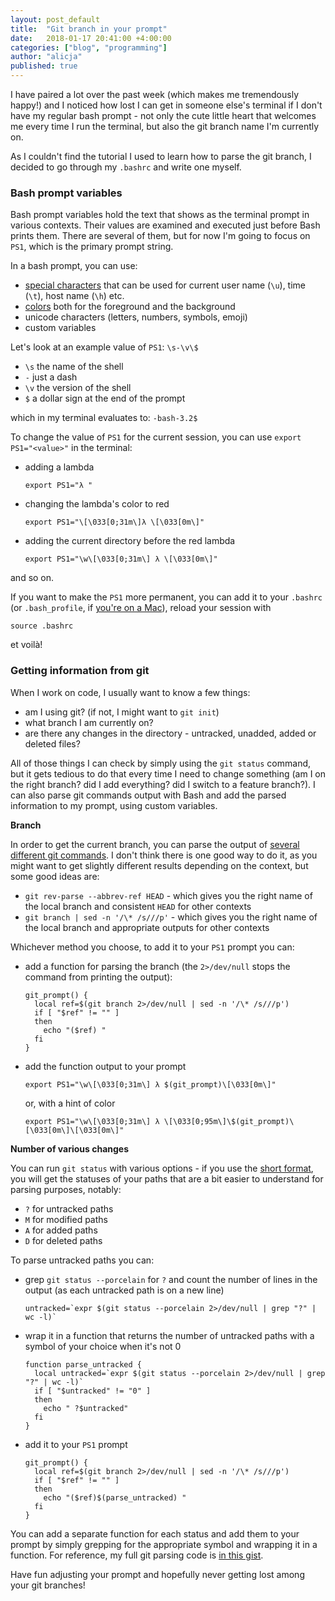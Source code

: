```yaml
---
layout: post_default
title:  "Git branch in your prompt"
date:   2018-01-17 20:41:00 +4:00:00
categories: ["blog", "programming"]
author: "alicja"
published: true
---
```

I have paired a lot over the past week (which makes me tremendously happy!)
and I noticed how lost I can get in someone else's terminal if I don't have
my regular bash prompt - not only the cute little heart that welcomes me
every time I run the terminal, but also the git branch name I'm currently on.

As I couldn't find the tutorial I used to learn how to parse the git branch, 
I decided to go through my `.bashrc` and write one myself.

### Bash prompt variables
Bash prompt variables hold the text that shows as the terminal prompt in 
various contexts. Their values are examined and executed just before Bash 
prints them. There are several of them, but for now I'm going to 
focus on `PS1`, which is the primary prompt string.

In a bash prompt, you can use:
- [special characters](https://tiswww.case.edu/php/chet/bash/bashref.html#Controlling-the-Prompt) 
that can be used for current user name (`\u`), time (`\t`), host name (`\h`) etc.
- [colors](https://en.wikipedia.org/wiki/ANSI_escape_code#Colors) both for the 
foreground and the background
- unicode characters (letters, numbers, symbols, emoji)
- custom variables

Let's look at an example value of `PS1`: `\s-\v\$`
- `\s` the name of the shell
- `-` just a dash
- `\v` the version of the shell
- `$` a dollar sign at the end of the prompt

which in my terminal evaluates to: `-bash-3.2$`

To change the value of `PS1` for the current session, you can use 
`export PS1="<value>"` in the terminal:
- adding a lambda 
  ```
  export PS1="λ "
  ```
- changing the lambda's color to red 
  ```
  export PS1="\[\033[0;31m\]λ \[\033[0m\]"
  ```
- adding the current directory before the red lambda 
  ```
  export PS1="\w\[\033[0;31m\] λ \[\033[0m\]"
  ```

and so on.

If you want to make the `PS1` more permanent, you can add it to your `.bashrc` (or `.bash_profile`,
if [you're on a Mac](https://apple.stackexchange.com/questions/51036/what-is-the-difference-between-bash-profile-and-bashrc)),
reload your session with 
```
source .bashrc
``` 
et voilà!

### Getting information from git
When I work on code, I usually want to know a few things:
- am I using git? (if not, I might want to `git init`)
- what branch I am currently on?
- are there any changes in the directory - untracked, unadded, added or deleted files?

All of those things I can check by simply using the `git status` command, but it gets 
tedious to do that every time I need to change something (am I on the right branch? 
did I add everything? did I switch to a feature branch?). I can also parse git commands 
output with Bash and add the parsed information to my prompt, using custom variables. 

**Branch**

In order to get the current branch, you can parse the output of
[several different git commands](https://stackoverflow.com/questions/6245570/how-to-get-the-current-branch-name-in-git). 
I don't think there is one good way to do it, as you might want to get slightly different
results depending on the context, but some good ideas are:
- `git rev-parse --abbrev-ref HEAD` - which gives you the right name of the local branch and consistent 
`HEAD` for other contexts
- `git branch | sed -n '/\* /s///p'` - which gives you the right name of the local branch and appropriate
outputs for other contexts 

Whichever method you choose, to add it to your `PS1` prompt you can:
- add a function for parsing the branch (the `2>/dev/null` stops the command from printing the output):
  ```
  git_prompt() {
    local ref=$(git branch 2>/dev/null | sed -n '/\* /s///p')
    if [ "$ref" != "" ]
    then
      echo "($ref) "
    fi
  }
  ```
- add the function output to your prompt 
  ```
  export PS1="\w\[\033[0;31m\] λ $(git_prompt)\[\033[0m\]"
  ``` 
  or, with a hint of color 
  ```
  export PS1="\w\[\033[0;31m\] λ \[\033[0;95m\]\$(git_prompt)\[\033[0m\]\[\033[0m\]"
  ```

**Number of various changes**

You can run `git status` with various options - if you use the [short format](https://git-scm.com/docs/git-status#_short_format),
you will get the statuses of your paths that are a bit easier to understand for parsing purposes, notably:
- `?` for untracked paths
- `M` for modified paths
- `A` for added paths
- `D` for deleted paths

To parse untracked paths you can:
- grep `git status --porcelain` for `?` and count the number of lines in the output (as each untracked path
is on a new line) 
  ```
  untracked=`expr $(git status --porcelain 2>/dev/null | grep "?" | wc -l)`
  ```
- wrap it in a function that returns the number of untracked paths with a symbol of your choice when it's not 0
  ```
  function parse_untracked {
    local untracked=`expr $(git status --porcelain 2>/dev/null | grep "?" | wc -l)`
    if [ "$untracked" != "0" ]
    then
      echo " ?$untracked"
    fi
  }
  ```
- add it to your `PS1` prompt
  ```
  git_prompt() {
    local ref=$(git branch 2>/dev/null | sed -n '/\* /s///p')
    if [ "$ref" != "" ]
    then
      echo "($ref)$(parse_untracked) "
    fi
  }
  ```

You can add a separate function for each status and add them to your prompt by simply grepping for the appropriate
symbol and wrapping it in a function. For reference, my full git parsing code is 
[in this gist](https://gist.github.com/trueskawka/aab826ea75d7219790df92fba8bb8e47).

Have fun adjusting your prompt and hopefully never getting lost among your git branches!